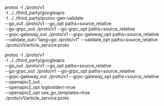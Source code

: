 protoc -I ./proto/v1 \
-I ../../third_party/googleapis \
-I ../../third_party/protoc-gen-validate \
--go_out ./proto/v1 --go_opt paths=source_relative \
--go-grpc_out ./proto/v1 --go-grpc_opt paths=source_relative \
--grpc-gateway_out ./proto/v1 --grpc-gateway_opt paths=source_relative \
--validate_out="lang=go:./proto/v1" --validate_opt paths=source_relative \
./proto/v1/article_service.proto

protoc -I ./proto/v1 \
-I ../../third_party/googleapis \
--go_out ./proto/v1 --go_opt paths=source_relative \
--go-grpc_out ./proto/v1 --go-grpc_opt paths=source_relative \
--grpc-gateway_out ./proto/v1 --grpc-gateway_opt paths=source_relative \
--openapiv2_out . \
--openapiv2_opt logtostderr=true \
--openapiv2_opt use_go_templates=true \
./proto/v1/article_service.proto